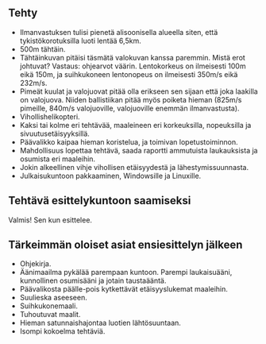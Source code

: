 ## Tehty

 - Ilmanvastuksen tulisi pienetä alisoonisella alueella siten, että tykistökorotuksilla luoti lentää 6,5km.
 - 500m tähtäin.
 - Tähtäinkuvan pitäisi täsmätä valokuvan kanssa paremmin. Mistä erot johtuvat? Vastaus: ohjearvot väärin. Lentokorkeus on ilmeisesti 100m eikä 150m, ja suihkukoneen lentonopeus on ilmeisesti 350m/s eikä 232m/s.
 - Pimeät kuulat ja valojuovat pitää olla erikseen sen sijaan että joka laakilla on valojuova. Niiden ballistiikan pitää myös poiketa hieman (825m/s pimeille, 840m/s valojuoville, valojuoville enemmän ilmanvastusta).
 - Vihollishelikopteri.
 - Kaksi tai kolme eri tehtävää, maaleineen eri korkeuksilla, nopeuksilla ja sivuutusetäisyyksillä.
 - Päävalikko kaipaa hieman koristelua, ja toimivan lopetustoiminnon.
 - Mahdollisuus lopettaa tehtävä, saada raportti ammutuista laukauksista ja osumista eri maaleihin.
 - Jokin alkeellinen vihje vihollisen etäisyydestä ja lähestymissuunnasta.
 - Julkaisukuntoon pakkaaminen, Windowsille ja Linuxille.

## Tehtävä esittelykuntoon saamiseksi
 Valmis! Sen kun esittelee.
 
 
## Tärkeimmän oloiset asiat ensiesittelyn jälkeen

- Ohjekirja.
- Äänimaailma pykälää parempaan kuntoon. Parempi laukaisuääni, kunnollinen osumisääni ja jotain taustaääntä.
- Päävalikosta päälle-pois kytkettävät etäisyyslukemat maaleihin.
- Suulieska aseeseen.
- Suihkukonemaali.
- Tuhoutuvat maalit.
- Hieman satunnaishajontaa luotien lähtösuuntaan.
- Isompi kokoelma tehtäviä.